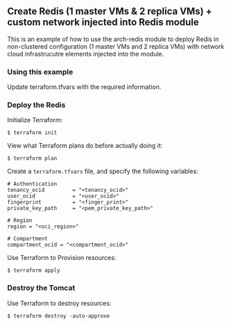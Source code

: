 ## Create Redis (1 master VMs & 2 replica VMs) + custom network injected into Redis module
This is an example of how to use the arch-redis module to deploy Redis in non-clustered configuration (1 master VMs and 2 replica VMs) with network cloud infrastrucutre elements injected into the module.
  
### Using this example
Update terraform.tfvars with the required information.

### Deploy the Redis
Initialize Terraform:
```
$ terraform init
```
View what Terraform plans do before actually doing it:
```
$ terraform plan
```

Create a `terraform.tfvars` file, and specify the following variables:

```
# Authentication
tenancy_ocid         = "<tenancy_ocid>"
user_ocid            = "<user_ocid>"
fingerprint          = "<finger_print>"
private_key_path     = "<pem_private_key_path>"

# Region
region = "<oci_region>"

# Compartment
compartment_ocid = "<compartment_ocid>"
```

Use Terraform to Provision resources:
```
$ terraform apply
```

### Destroy the Tomcat 

Use Terraform to destroy resources:
```
$ terraform destroy -auto-approve
```
